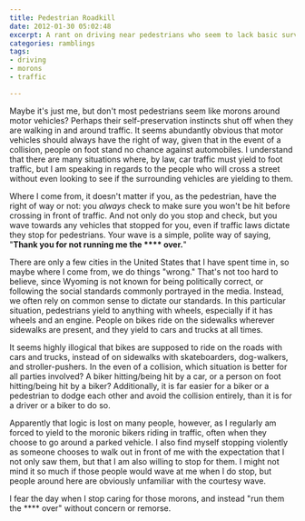 ```yaml
---
title: Pedestrian Roadkill
date: 2012-01-30 05:02:48
excerpt: A rant on driving near pedestrians who seem to lack basic survival skills, at least based on their disregard for nearby motor vehicles.
categories: ramblings
tags:
- driving
- morons
- traffic

---
```

Maybe it's just me, but don't most pedestrians seem like morons around motor vehicles? Perhaps their self-preservation instincts shut off when they are walking in and around traffic. It seems abundantly obvious that motor vehicles should always have the right of way, given that in the event of a collision, people on foot stand no chance against automobiles. I understand that there are many situations where, by law, car traffic must yield to foot traffic, but I am speaking in regards to the people who will cross a street without even looking to see if the surrounding vehicles are yielding to them.

Where I come from, it doesn't matter if you, as the pedestrian, have the right of way or not: you *always* check to make sure you won't be hit before crossing in front of traffic. And not only do you stop and check, but you wave towards any vehicles that stopped for you, even if traffic laws dictate they stop for pedestrians. Your wave is a simple, polite way of saying, "**Thank you for not running me the \*\*\*\* over.**"

There are only a few cities in the United States that I have spent time in, so maybe where I come from, we do things "wrong." That's not too hard to believe, since Wyoming is not known for being politically correct, or following the social standards commonly portrayed in the media. Instead, we often rely on common sense to dictate our standards. In this particular situation, pedestrians yield to anything with wheels, especially if it has wheels and an engine. People on bikes ride on the sidewalks wherever sidewalks are present, and they yield to cars and trucks at all times.

It seems highly illogical that bikes are supposed to ride on the roads with cars and trucks, instead of on sidewalks with skateboarders, dog-walkers, and stroller-pushers. In the even of a collision, which situation is better for all parties involved? A biker hitting/being hit by a car, or a person on foot hitting/being hit by a biker? Additionally, it is far easier for a biker or a pedestrian to dodge each other and avoid the collision entirely, than it is for a driver or a biker to do so.

Apparently that logic is lost on many people, however, as I regularly am forced to yield to the moronic bikers riding in traffic, often when they choose to go around a parked vehicle. I also find myself stopping violently as someone chooses to walk out in front of me with the expectation that I not only saw them, but that I am also willing to stop for them. I might not mind it so much if those people would wave at me when I do stop, but people around here are obviously unfamiliar with the courtesy wave.

I fear the day when I stop caring for those morons, and instead "run them the \*\*\*\* over" without concern or remorse.
